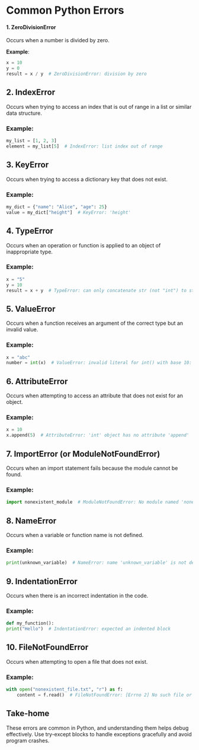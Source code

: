 # Common Python Errors

#### 1. **ZeroDivisionError**
Occurs when a number is divided by zero.

**Example**:
```python
x = 10
y = 0
result = x / y  # ZeroDivisionError: division by zero
```

## 2. IndexError
Occurs when trying to access an index that is out of range in a list or similar data structure.

### Example:
```python
my_list = [1, 2, 3]
element = my_list[5]  # IndexError: list index out of range
```

## 3. KeyError
Occurs when trying to access a dictionary key that does not exist.

### Example:
```python
my_dict = {"name": "Alice", "age": 25}
value = my_dict["height"]  # KeyError: 'height'
```

## 4. TypeError
Occurs when an operation or function is applied to an object of inappropriate type.

### Example:
```python
x = "5"
y = 10
result = x + y  # TypeError: can only concatenate str (not "int") to str
```

## 5. ValueError
Occurs when a function receives an argument of the correct type but an invalid value.

### Example:
```python
x = "abc"
number = int(x)  # ValueError: invalid literal for int() with base 10: 'abc'
```
## 6. AttributeError
Occurs when attempting to access an attribute that does not exist for an object.

### Example:
```python
x = 10
x.append(5)  # AttributeError: 'int' object has no attribute 'append'
```

## 7. ImportError (or ModuleNotFoundError)
Occurs when an import statement fails because the module cannot be found.

### Example:
```python
import nonexistent_module  # ModuleNotFoundError: No module named 'nonexistent_module'
```

## 8. NameError
Occurs when a variable or function name is not defined.

### Example:
```python
print(unknown_variable)  # NameError: name 'unknown_variable' is not defined
```

## 9. IndentationError
Occurs when there is an incorrect indentation in the code.

### Example:

```python
def my_function():
print("Hello")  # IndentationError: expected an indented block
```

## 10. FileNotFoundError
Occurs when attempting to open a file that does not exist.

### Example:

```python
with open("nonexistent_file.txt", "r") as f:
    content = f.read()  # FileNotFoundError: [Errno 2] No such file or directory: 'nonexistent_file.txt'
```
## Take-home
These errors are common in Python, and understanding them helps debug effectively. Use try-except blocks to handle exceptions gracefully and avoid program crashes.



